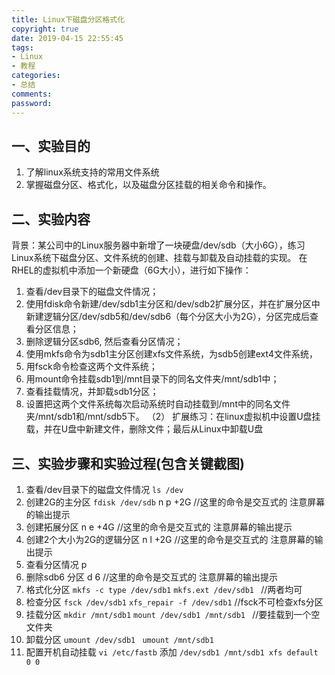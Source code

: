 ```yaml
---
title: Linux下磁盘分区格式化
copyright: true
date: 2019-04-15 22:55:45
tags:
- Linux
- 教程
categories:
- 总结
comments:
password:
---
```


## 一、实验目的
1.	了解linux系统支持的常用文件系统
2.	掌握磁盘分区、格式化，以及磁盘分区挂载的相关命令和操作。

## 二、实验内容
背景：某公司中的Linux服务器中新增了一块硬盘/dev/sdb（大小6G），练习Linux系统下磁盘分区、文件系统的创建、挂载与卸载及自动挂载的实现。
在RHEL的虚拟机中添加一个新硬盘（6G大小），进行如下操作：
1.	查看/dev目录下的磁盘文件情况；
2.	使用fdisk命令新建/dev/sdb1主分区和/dev/sdb2扩展分区，并在扩展分区中新建逻辑分区/dev/sdb5和/dev/sdb6（每个分区大小为2G），分区完成后查看分区信息；
3.	删除逻辑分区sdb6, 然后查看分区情况；
4.	使用mkfs命令为sdb1主分区创建xfs文件系统，为sdb5创建ext4文件系统，
5.	用fsck命令检查这两个文件系统；
6.	用mount命令挂载sdb1到/mnt目录下的同名文件夹/mnt/sdb1中；
7.	查看挂载情况，并卸载sdb1分区；
8.	设置把这两个文件系统每次启动系统时自动挂载到/mnt中的同名文件夹/mnt/sdb1和/mnt/sdb5下。
（2）  扩展练习：在linux虚拟机中设置U盘挂载，并在U盘中新建文件，删除文件；最后从Linux中卸载U盘

## 三、实验步骤和实验过程(包含关键截图)
1. 查看/dev目录下的磁盘文件情况
`ls /dev`
2. 创建2G的主分区
`fdisk /dev/sdb`
n p +2G		//这里的命令是交互式的 注意屏幕的输出提示
3. 创建拓展分区
n e +4G		//这里的命令是交互式的 注意屏幕的输出提示
4. 创建2个大小为2G的逻辑分区
n l +2G		//这里的命令是交互式的 注意屏幕的输出提示
5. 查看分区情况
p
6. 删除sdb6 分区
d 6			//这里的命令是交互式的 注意屏幕的输出提示
7. 格式化分区
`mkfs -c type /dev/sdb1`
`mkfs.ext /dev/sdb1 `		//两者均可
8. 检查分区
`fsck /dev/sdb1`
`xfs_repair -f /dev/sdb1`   //fsck不可检查xfs分区
9. 挂载分区
`mkdir /mnt/sdb1`
`mount /dev/sdb1 /mnt/sdb1 `		//要挂载到一个空文件夹
10. 卸载分区
`umount /dev/sdb1 `
`umount /mnt/sdb1`
11. 配置开机自动挂载
`vi /etc/fastb`
添加
`/dev/sdb1 /mnt/sdb1 xfs default 0 0`
